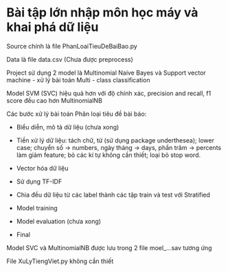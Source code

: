 # Bài tập lớn nhập môn học máy và khai phá dữ liệu

Source chính là file PhanLoaiTieuDeBaiBao.py

Data là file data.csv (Chưa được preprocess)

Project sử dụng 2 model là Multinomial Naive Bayes và Support vector machine - xử lý bài toán Multi - class classification

Model SVM (SVC) hiệu quả hơn với độ chính xác, precision and recall, f1 score đều cao hơn MultinomialNB

Các bước xử lý bài toán Phân loại tiêu đề bài báo:
- Biểu diễn, mô tả dữ liệu (chưa xong)

- Tiền xử lý dữ liệu: tách chữ, từ (sử dụng package underthesea); lower case; chuyển số -> numbers, ngày tháng -> days, phần trăm -> percents làm giảm feature; bỏ các kí tự không cần thiết; loại bỏ stop word.

- Vector hóa dữ liệu

- Sử dụng TF-IDF

- Chia đều dữ liệu từ các label thành các tập train và test với Stratified

- Model training

- Model evaluation (chưa xong)

- Final

Model SVC và MultinomialNB được lưu trong 2 file moel_...sav tương ứng

File XuLyTiengViet.py không cần thiết
